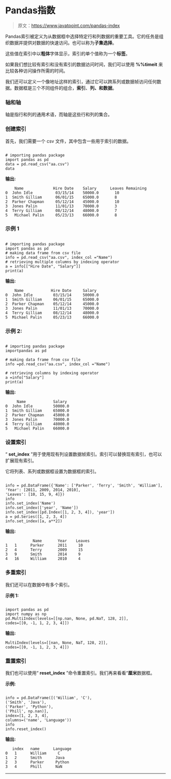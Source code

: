# Pandas指数

> 原文：<https://www.javatpoint.com/pandas-index>

Pandas索引被定义为从数据框中选择特定行和列数据的重要工具。它的任务是组织数据并提供对数据的快速访问。也可以称为**子集选择**。

这些值在索引中以**粗体**字体显示，索引的单个值称为一个**标签**。

如果我们想比较有索引和没有索引的数据访问时间，我们可以使用 **%%timeit** 来比较各种访问操作所需的时间。

我们还可以定义一个像地址这样的索引，通过它可以跨系列或数据帧访问任何数据。数据框是三个不同组件的组合，**索引**、**列、**和**数据**。

### 轴和轴

轴是指行和列的通用术语，而轴是这些行和列的集合。

### 创建索引

首先，我们需要一个 csv 文件，其中包含一些用于索引的数据。

```

# importing pandas package 
import pandas as pd   
data = pd.read_csv("aa.csv")
data

```

**输出:**

```
    Name             Hire Date    Salary      Leaves Remaining
0  John Idle          03/15/14    50000.0       10
1  Smith Gilliam      06/01/15    65000.0       8
2  Parker Chapman     05/12/14    45000.0       10
3  Jones Palin        11/01/13    70000.0       3
4  Terry Gilliam      08/12/14    48000.0       7
5   Michael Palin     05/23/13    66000.0       8

```

### 示例 1

```

# importing pandas package 
import pandas as pd   
# making data frame from csv file 
info = pd.read_csv("aa.csv", index_col ="Name")  
# retrieving multiple columns by indexing operator 
a = info[["Hire Date", "Salary"]]  
print(a)

```

**输出:**

```
    Name            Hire Date     Salary
0  John Idle         03/15/14     50000.0
1  Smith Gilliam     06/01/15     65000.0
2  Parker Chapman    05/12/14     45000.0
3  Jones Palin       11/01/13     70000.0
4  Terry Gilliam     08/12/14     48000.0
5  Michael Palin     05/23/13     66000.0

```

### 示例 2:

```

# importing pandas package 
importpandas as pd 

# making data frame from csv file 
info =pd.read_csv("aa.csv", index_col ="Name") 

# retrieving columns by indexing operator 
a =info["Salary"] 
print(a) 

```

**输出:**

```
     Name            Salary         
0  John Idle         50000.0 
1  Smith Gilliam     65000.0 
2  Parker Chapman    45000.0 
3  Jones Palin       70000.0 
4  Terry Gilliam     48000.0 
5   Michael Palin    66000.0 

```

### 设置索引

“ **set_index** ”用于使用现有列设置数据帧索引。索引可以替换现有索引，也可以扩展现有索引。

它将列表、系列或数据框设置为数据框的索引。

```

info = pd.DataFrame({'Name': ['Parker', 'Terry', 'Smith', 'William'],
'Year': [2011, 2009, 2014, 2010],
'Leaves': [10, 15, 9, 4]})
info
info.set_index('Name')
info.set_index(['year', 'Name'])
info.set_index([pd.Index([1, 2, 3, 4]), 'year'])
a = pd.Series([1, 2, 3, 4])
info.set_index([a, a**2])

```

**输出:**

```
            Name       Year    Leaves
1   1      Parker      2011     10
2   4      Terry       2009     15
3   9      Smith       2014     9 
4   16     William     2010     4

```

### 多重索引

我们还可以在数据中有多个索引。

**示例 1:**

```

import pandas as pd
import numpy as np
pd.MultiIndex(levels=[[np.nan, None, pd.NaT, 128, 2]], 
codes=[[0, -1, 1, 2, 3, 4]])

```

**输出:**

```
MultiIndex(levels=[[nan, None, NaT, 128, 2]],
codes=[[0, -1, 1, 2, 3, 4]])

```

### 重置索引

我们也可以使用“ **reset_index** ”命令重置索引。我们再来看看“**厘米**数据框。

**示例:**

```

info = pd.DataFrame([('William', 'C'),
('Smith', 'Java'),
('Parker', 'Python'),
('Phill', np.nan)],
index=[1, 2, 3, 4],
columns=('name', 'Language'))
info
info.reset_index()

```

**输出:**

```
   index   name      Language
0	1      William     C
1	2      Smith      Java
2	3      Parker     Python
3	4      Phill      NaN

```

* * *